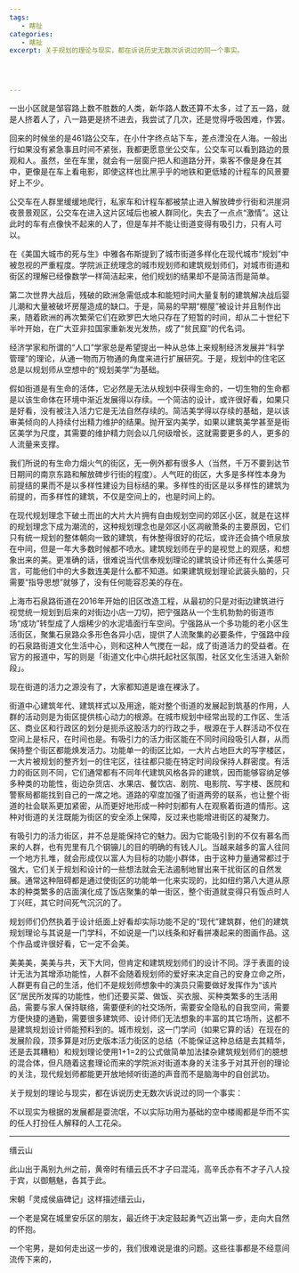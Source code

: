 ```yaml
---
tags:
   - 瞎扯
categories:
   - 瞎扯
excerpt: 关于规划的理论与现实，都在诉说历史无数次诉说过的同一个事实。




---
```






一出小区就是邹容路上数不胜数的人类，新华路人数还算不太多，过了五一路，就是人挤着人了，八一路更是挤不进去，我尝试了几次，还是觉得呼吸困难，作罢。



回来的时候坐的是461路公交车，在小什字终点站下车，差点湮没在人海。一般出行如果没有紧急事且时间不紧张，我都更愿意坐公交车，公交车可以看到路边的景观和人。虽然，坐在车里，就会有一层窗户把人和道路分开，乘客不像是身在其中，更像是在车上看电影，即使这样也比黑乎乎的地铁和更低矮的计程车的风景要好上不少。



公交车在人群里缓缓地爬行，私家车和计程车都被禁止进入解放碑步行街和洪崖洞夜景景观区，公交车在进入这片区域后也被人群同化，失去了一点点“激情”。这让此时的车有点像快不起来的人了，但是车并不能让街道变得有吸引力，只有人可以。



在《美国大城市的死与生》中雅各布斯提到了城市街道多样化在现代城市“规划”中被忽视的严重程度。学院派正统理念的城市规划师和建筑规划师们，对城市街道和街区的理解已经像数学一样简洁起来，他们规划的结果却不是简洁而是简单。



第二次世界大战后，残破的欧洲急需低成本和能短时间大量复制的建筑解决战后婴儿潮和大量被破坏房屋造成的缺口。于是，简易的早期“棚屋”被设计并且制作出来，随着欧洲的再次繁荣它们在欧罗巴大地只存在了短暂的时间，却从二十世纪下半叶开始，在广大亚非拉国家重新发光发热，成了“贫民窟”的代名词。



经济学家和所谓的“人口”学家总是希望提出一种从总体上来规制经济发展并“科学管理”的理论，从通一物而万物通的角度来进行扩展研究。于是，规划中的住宅区总是以规划师从空想中的“规划美学”为基础。



假如街道是有生命的活体，它必然是无法从规划中获得生命的，一切生物的生命都是以该生命体在环境中渐近发展得以存续。一个简洁的设计，或许很好看，如果只是好看，没有被注入活力它是无法自然存续的。简洁美学得以存续的基础，是以该审美倾向的人持续付出精力维护的结果。抛开室内美学，如果以建筑美学甚至是街区美学为尺度，其需要的维护精力则会以几何级增长，这就需要更多的人，更多的人流量来支撑。



我们所说的有生命力烟火气的街区，无一例外都有很多人（当然，千万不要到达节日期间的南京东路和解放碑步行街的程度）。人气旺的街区，大多是多样性本身为前提结的果而不是以多样性建设为目标结的果。多样性的街区是以多样性的建筑为前提的，而多样性的建筑，不仅是空间上的，也是时间上的。



在现代规划理念下破土而出的大片大片拥有自由规划空间的郊区小区，就是在这样的规划理念下成为潮流的，这种规划理念也是郊区小区凋敝萧条的主要原因，它们只有统一规划的整体朝向一致的建筑，有休整得很好的花坛，或许还会搞个喷泉放在中间，但是一年大多数时候都不喷水。建筑规划师在乎的是视觉上的观感，和想象出来的美。更准确的话，很难说当代信奉规划理论的建筑设计师还有什么美感可言，可能他们中的大多数连美是什么都不知道。如果建筑规划理论武装头脑的，只需要“指导思想”就够了，没有任何能容忍美的存在。



上海市石泉路街道在2016年开始的旧区改造工程，从最初的只是对街边建筑进行视觉统一规划到后来的对街边小店一刀切，把宁强路从一个生机勃勃的街道市场“成功”转型成了人烟稀少的水泥墙面行车空间。宁强路从一个多功能的老小区生活街区，聚集石泉路众多形色各异小店，提供了人流聚集的必要条件，宁强路中段的石泉路街道文化生活中心，则和这种人气搅在一起，成了街道活力的受益者。在官方的报道中，写的则是「街道文化中心烘托起社区氛围，社区文化生活进入新阶段」。



现在街道的活力之源没有了，大家都知道是谁在裸泳了。



街道中心建筑年代、建筑样式以及用途，能对整个街道的发展起到筑基的作用，人群的活动则是为街区提供核心动力的根源。在城市规划中经常出现的工作区、生活区、商业区和行政区的划分是扼杀这股活力的行政之手，根源在于人群活动不仅在空间上是标尺，在时间也是。有吸引力的活力街区能在不同时间段吸引人群，从而保持整个街区都能焕发活力。功能单一的街区比如，一大片占地巨大的写字楼区，一大片被规划的整齐划一的住宅区，往往都只能在特定时间段保持人群密度。有活力的街区则不同，它们通常都有不同年代建筑风格各异的建筑，因而能够容纳足够多种类的功能性，街边杂货店、水果店、餐饮店、剧院、电影院、写字楼、医院和警察局都能找到自己的一席之地。道路的窄度加强了街道两旁的联系，也让整个街道的社会联系更加紧密，从而更好地形成一种时刻都有人在观察着街道的情形。这种对街道的关注既能为街区的安全添上保障，反过来也能增进街区的凝聚力。



有吸引力的活力街区，并不总是能保持它的魅力。因为它能吸引到的不仅有慕名而来的人群，也有兜里有几个钢镚儿的目的明确的有钱人儿。当越来越多的富人往同一个地方扎堆，就会形成仅以富人为目标的功能小群体，由于这种力量通常都过于强大，它们关于规划和设计的一些想法就会无法遏制地冒出来干扰街区的自然发展。通常这种阻碍都是通过使街区的功能单一化来实现的，比如纽约第八大道从原本的种类繁多的店面演化成了饭店聚集的单一街区，整个街道就变得只有饭点时人丁兴旺，其它时间死气沉沉的了。



规划师们仍然执着于设计纸面上好看却实际功能不足的“现代”建筑群，他们的建筑规划理论与其说是一门学科，不如说是一门以线条和好看拼凑起来的图画作品。这个作品或许很好看，它一定不会美。



美美美，美美与共，天下大同，但肯定和建筑规划师们的设计不同。浮于表面的设计无法为其增添功能性，人群不会随着规划师的爱好来决定自己的安身立命之所，人群更有自己的生活，他们不是规划师想象中的演员只需要做好发挥作为“该片区”居民所发挥的功能性，他们还要买菜、做饭、买衣服、买种类繁多的生活用品，需要与家人保持联络，需要便利的社交场所，需要安全隐私的自我空间，需要方便快捷的通勤，需要很多建筑师、设计师们无法想象的丰富的其它场所，这都不是建筑规划设计师能预料到的。城市规划，这一门学问（如果它算的话）在现在的发展阶段，顶多算是对历史版本活力街区的总结（不能保证这种总结是去其精华，还是去其糟粕）和规划理论使用1+1=2的公式做简单加法揉杂建筑规划师们的臆想的混合体，但凡随着这套理论而来的学院派对街道本身的关注多于对其开创的理论的关注，现代规划师都能更开放地倾听街道的声音而不是脑海中的自创武功。



关于规划的理论与现实，都在诉说历史无数次诉说过的同一个事实：



不以现实为根据的发展都是耍流氓，不以实际功用为基础的空中楼阁都是华而不实的任人打扮任人解释的人工花朵。































































---



缙云山



此山出于禹别九州之前，黄帝时有缙云氏不才子曰混沌，高辛氏亦有不才子八人投于宾，以御魑魅，各其于此。



宋朝「灵成侯庙碑记」这样描述缙云山，





一个老是窝在城里安乐区的朋友，最近终于决定鼓起勇气迈出第一步，走向大自然的怀抱。



一个宅男，是如何走出这一步的，我们很难说是谁的问题。这些往事都是不经意间流传下来的，



